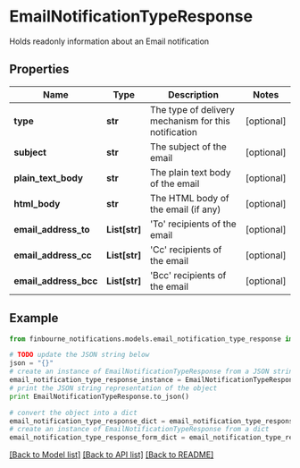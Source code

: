 # EmailNotificationTypeResponse

Holds readonly information about an Email notification

## Properties
Name | Type | Description | Notes
------------ | ------------- | ------------- | -------------
**type** | **str** | The type of delivery mechanism for this notification | [optional] 
**subject** | **str** | The subject of the email | [optional] 
**plain_text_body** | **str** | The plain text body of the email | [optional] 
**html_body** | **str** | The HTML body of the email (if any) | [optional] 
**email_address_to** | **List[str]** | &#39;To&#39; recipients of the email | [optional] 
**email_address_cc** | **List[str]** | &#39;Cc&#39; recipients of the email | [optional] 
**email_address_bcc** | **List[str]** | &#39;Bcc&#39; recipients of the email | [optional] 

## Example

```python
from finbourne_notifications.models.email_notification_type_response import EmailNotificationTypeResponse

# TODO update the JSON string below
json = "{}"
# create an instance of EmailNotificationTypeResponse from a JSON string
email_notification_type_response_instance = EmailNotificationTypeResponse.from_json(json)
# print the JSON string representation of the object
print EmailNotificationTypeResponse.to_json()

# convert the object into a dict
email_notification_type_response_dict = email_notification_type_response_instance.to_dict()
# create an instance of EmailNotificationTypeResponse from a dict
email_notification_type_response_form_dict = email_notification_type_response.from_dict(email_notification_type_response_dict)
```
[[Back to Model list]](../README.md#documentation-for-models) [[Back to API list]](../README.md#documentation-for-api-endpoints) [[Back to README]](../README.md)



